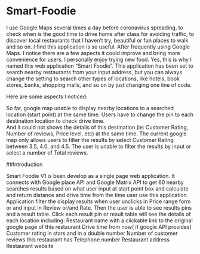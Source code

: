 # Smart-Foodie

I use Google Maps several times a day before coronavirus spreading, to check when is the good time to drive home after class for avoiding traffic, to discover local restaurants that I haven’t try, beautiful or fun places to walk and so on. I find this application is so useful. After frequently using Google Maps. I notice there are a few aspects it could improve and bring more convenience for users. I personally enjoy trying new food. Yes, this is why I named this web application “Smart Foodie”. This application has been set to search nearby restaurants from your input address, but you can always change the setting to search other types of locations, like hotels, book stores, banks, shopping malls, and so on by just changing one line of code.

Here are some aspects I noticed:

So far, google map unable to display nearby locations to a searched location (start point) at the same time. Users have to change the pin to each destination location to check drive time.  
And it could not shows the details of this destination (ie: Customer Rating, Number of reviews, Price level, etc) at the same time.
The current google map only allows users to filter the results by select Customer Rating between 3.5, 4.0, and 4.5.
The user is unable to filter the results by input or select a number of Total reviews.


##Introduction

Smart Foodie V1 is been develop as a single page web application. It connects with Google place API and Google Matrix API to get 60 nearby searches results based on what user input at start point box and calculate and return distance and drive time from the time user use this application.
Application filter the display results when user unclicks in Price range form or and input in Review or/and Rate. Then the user is able to see results pins and a result table. 
Click each result pin or result table will see the details of each location including:
    Restaurant name with a clickable link to the original google page of this restaurant
    Drive time from now( if google API provides)
    Customer rating in stars and in a double number
    Number of customer reviews this restaurant has
    Telephone number
    Restaurant address
    Restaurant website
  

